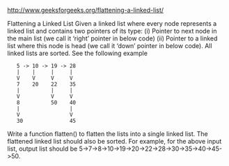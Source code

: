 http://www.geeksforgeeks.org/flattening-a-linked-list/

Flattening a Linked List
Given a linked list where every node represents a linked list and contains two pointers of its type:
(i) Pointer to next node in the main list (we call it ‘right’ pointer in below code)
(ii) Pointer to a linked list where this node is head (we call it ‘down’ pointer in below code).
All linked lists are sorted. See the following example

       5 -> 10 -> 19 -> 28
       |    |     |     |
       V    V     V     V
       7    20    22    35
       |          |     |
       V          V     V
       8          50    40
       |                |
       V                V
       30               45
Write a function flatten() to flatten the lists into a single linked list. The flattened linked list should also be sorted.
For example, for the above input list, output list should be 5->7->8->10->19->20->22->28->30->35->40->45->50.

